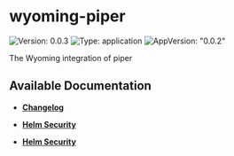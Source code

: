 # wyoming-piper

![Version: 0.0.3](https://img.shields.io/badge/Version-0.0.3-informational?style=flat-square) ![Type: application](https://img.shields.io/badge/Type-application-informational?style=flat-square) ![AppVersion: "0.0.2"](https://img.shields.io/badge/AppVersion-"0.0.2"-informational?style=flat-square)

The Wyoming integration of piper

## Available Documentation

- [**Changelog**](CHANGELOG)

- [**Helm Security**](container-security)

- [**Helm Security**](helm-security)

